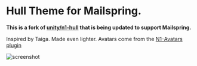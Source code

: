 # Hull Theme for Mailspring.

**This is a fork of [unity/n1-hull](https://github.com/unity/n1-hull) that is being updated to support Mailspring.**

Inspired by Taiga. Made even lighter.
Avatars come from the [N1-Avatars plugin](https://github.com/unity/n1-avatars)

![screenshot](screenshot.png)
